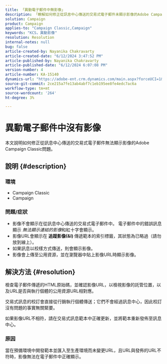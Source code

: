 ```yaml
---
title: 「異動電子郵件中無影像」
description: 「瞭解如何修正從訊息中心傳送的交易式電子郵件未顯示影像的Adobe Campaign Classic問題。」
solution: Campaign
product: Campaign
applies-to: "Campaign Classic,Campaign"
keywords: "KCS，異動影像"
resolution: Resolution
internal-notes: null
bug: false
article-created-by: Nayanika Chakravarty
article-created-date: "6/12/2024 3:47:52 PM"
article-published-by: Nayanika Chakravarty
article-published-date: "6/12/2024 6:07:08 PM"
version-number: 4
article-number: KA-15140
dynamics-url: "https://adobe-ent.crm.dynamics.com/main.aspx?forceUCI=1&pagetype=entityrecord&etn=knowledgearticle&id=fcc2e61c-d328-ef11-840b-0022480a40c2"
source-git-commit: 2ce215a7fe13ab4abf7c1eb195ee8fe4edc7ac6a
workflow-type: tm+mt
source-wordcount: '264'
ht-degree: 3%

---
```


# 異動電子郵件中沒有影像


本文說明如何修正從訊息中心傳送的交易式電子郵件無法顯示影像的Adobe Campaign Classic問題。

## 說明 {#description}


### <b>環境</b>

- Campaign Classic
- Campaign




### <b>問題/症狀</b>

- 影像不會顯示在從訊息中心傳送的交易式電子郵件中。 電子郵件中的錯誤訊息顯示 *無法顯示連結的影像*&#x200B;和紅十字會顯示。
- 影像URL會顯示在 <b>追蹤影像(&amp;I) </b>傳遞範本的索引標籤，其狀態為已略過（請勿放到線上）。
- 如果訊息以校樣方式傳送，則會顯示影像。
- 影像會上傳至公用資源，並在瀏覽器中貼上影像URL時顯示影像。



## 解決方法 {#resolution}






檢查電子郵件傳遞的HTML原始碼，並確認影像URL，以檢視影像的託管位置，以及URL是否與執行個體的公用資源URL相對應。



交易式訊息的校訂會直接從行銷執行個體傳送；它們不會經過訊息中心，因此校訂沒有問題的事實無關緊要。



如果影像URL不相符，請在交易式訊息範本中正確更新，並將範本重新發佈至訊息中心。



### <b>原因</b>

當在預備環境中開發範本並匯入至生產環境而未變更URL，且URL與發佈的URL不符時，影像無法在電子郵件中正確顯示。




